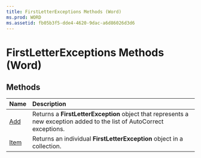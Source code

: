 ```yaml
---
title: FirstLetterExceptions Methods (Word)
ms.prod: WORD
ms.assetid: fb05b3f5-dde4-4620-9dac-a6d86026d3d6
---
```



# FirstLetterExceptions Methods (Word)

## Methods



|**Name**|**Description**|
|:-----|:-----|
|[Add](firstletterexceptions-add-method-word.md)|Returns a  **FirstLetterException** object that represents a new exception added to the list of AutoCorrect exceptions.|
|[Item](firstletterexceptions-item-method-word.md)|Returns an individual  **FirstLetterException** object in a collection.|

